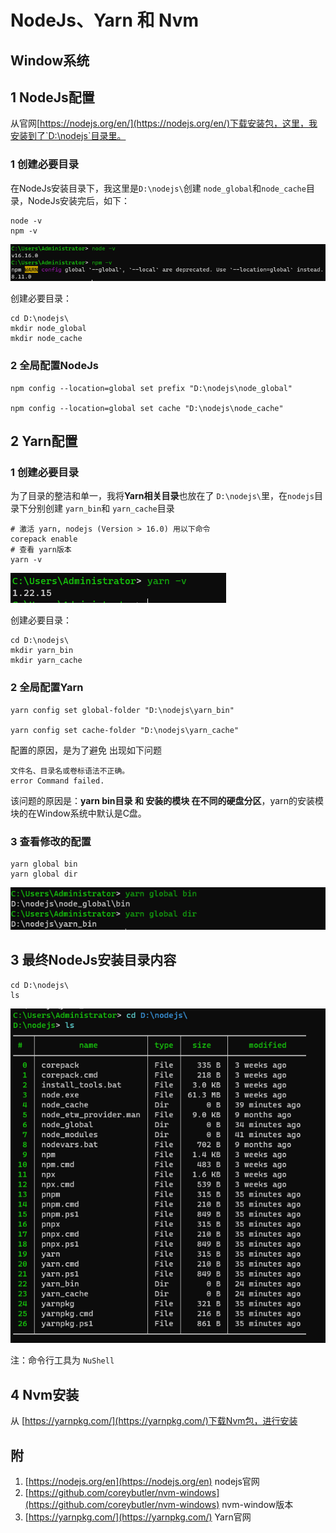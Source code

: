 # NodeJs、Yarn 和 Nvm

## Window系统

## 1 NodeJs配置

从官网[https://nodejs.org/en/](https://nodejs.org/en/)下载安装包，这里，我安装到了`D:\nodejs`目录里。

### 1 创建必要目录
在NodeJs安装目录下，我这里是`D:\nodejs\`创建 `node_global`和`node_cache`目录，NodeJs安装完后，如下：
```shell
node -v
npm -v
```
![image.png](/_assets/img/notes/ne_1.png)

创建必要目录：
```shell
cd D:\nodejs\
mkdir node_global
mkdir node_cache
```
### 2 全局配置NodeJs 
```shell
npm config --location=global set prefix "D:\nodejs\node_global"

npm config --location=global set cache "D:\nodejs\node_cache"
```

## 2 Yarn配置

### 1 创建必要目录
为了目录的整洁和单一，我将**Yarn相关目录**也放在了 `D:\nodejs\`里，在`nodejs`目录下分别创建 `yarn_bin`和 `yarn_cache`目录

```shell
# 激活 yarn, nodejs (Version > 16.0) 用以下命令
corepack enable
# 查看 yarn版本
yarn -v
```
![image.png](/_assets/img/notes/ne_2.png)

创建必要目录：
```shell
cd D:\nodejs\
mkdir yarn_bin
mkdir yarn_cache
```
### 2 全局配置Yarn
```shell
yarn config set global-folder "D:\nodejs\yarn_bin"

yarn config set cache-folder "D:\nodejs\yarn_cache"
```

配置的原因，是为了避免 出现如下问题

```text
文件名、目录名或卷标语法不正确。
error Command failed.
```
该问题的原因是：**yarn bin目录 和 安装的模块 在不同的硬盘分区**，yarn的安装模块的在Window系统中默认是C盘。

### 3 查看修改的配置
```shell
yarn global bin
yarn global dir

```
![](/_assets/img/notes/ne_3.png)

## 3 最终NodeJs安装目录内容
```shell
cd D:\nodejs\
ls 

```
![](/_assets/img/notes/ne_4.png)

注：命令行工具为 `NuShell`

## 4 Nvm安装
从 [https://yarnpkg.com/](https://yarnpkg.com/)下载Nvm包，进行安装

## 附
1. [https://nodejs.org/en](https://nodejs.org/en) nodejs官网
2. [https://github.com/coreybutler/nvm-windows](https://github.com/coreybutler/nvm-windows) nvm-window版本
3. [https://yarnpkg.com/](https://yarnpkg.com/) Yarn官网